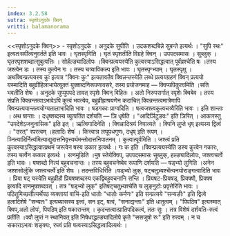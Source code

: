 ```yaml
---
index: 3.2.58
sutra: स्पृशोऽनुदके क्विन्
vritti: balamanorama
---
```


<<स्पृशोऽनुदके क्विन्>> - स्पृशोऽनुदके । अनुदके सुपीति । उदकशब्दबिन्ने सुबन्ते इत्यर्थः । "सुपि स्थः" इत्यतःसपी॑त्यनुवर्तते इति भावः । घृतस्पृगिति । घृतं स्पृशतीति विग्रहे क्विन् । उपपदसमासः । सुब्लुक् । घृतस्पृशशब्दात्सुबुत्पत्तिः । सोर्हल्ङ्यादिलोपः ।क्विन्प्रत्ययस्ये॑ति कुत्वस्याऽसिद्धत्वात् पूर्वंव्रश्चे॑ति षः ।तस्य जश्त्वेन डः । तस्य कुत्वेन गः । तस्य चत्र्वाविकल्प इति भावः । घृतस्पृग्भ्याम् । घृतस्पृक्षु । अथक्विन्प्रत्ययस्य कुः॑ इत्यत्र "क्विनः कुः" इत्यतावतैव क्विन्नन्तस्येति लब्धे प्रत्ययग्रहणं क्विन् प्रत्ययो यस्मादिति बहुव्रीहिलाभायेत्युक्तं युक्शब्दनिरूपणावसरे, तस्य प्रयोजनमाह — क्विप्यपिकुत्वमिति ।सति भवती॑ति शेषः । अनुदके सुप्युपपदे तावत् स्पृशेः क्विन् विहितः । अतो निरुपसर्गात् स्पृशेः क्विबेव । तस्य संप्रति क्विन्नन्तत्वाऽभावेऽपि कुत्वं भवत्येव, बहुव्रीह्राश्रयणेन कदाचित् क्विन्नन्तत्वमात्रेणापि क्विन्प्रत्ययान्तत्वयोग्यतालाभादिति भावः । षडगकाः प्राग्वदिति । षत्वजश्त्वकुत्वचत्र्वैरिति भावः । इति शान्ताः । अथ षान्ताः । दधृष्शब्दस्य व्युत्पतिंत दर्शयति — ञि धृषेति । "आदिर्ञिटुडवः" इति ञिरित् । आकारस्तु "उपदेशेऽजनुनासिक" इति इत् । ऋत्विगादिनेति । क्विन्नादित्रयं निपात्यते । क्पिनि लुप्ते धृष् इत्यस्य द्वित्वं । "उरत्" रपरत्वम् ।हलादिः शेषः॑ । कित्त्वान्न लघूपधगुणः, दधृष् इति रूपम् । ञ्नित्यादिर्नित्य॑मित्याद्युदात्तनिवृत्त्यर्थमन्तोदात्तनिपातनम् । कुत्वात्पूर्वमिति । जश्त्वं प्रति कुत्वस्याऽसिद्धत्वात्प्रथमं जस्त्वेन षस्य डकार इत्यर्थः । गः क इति ।क्विन्प्रत्ययस्ये॑ति डस्य कुत्वेन गकारः, तस्य चर्त्वेन ककार इत्यर्थः । रत्नमुडिति ।मुष स्तेये॑क्विप्, उपपदसमासः सुब्लुक्, हल्ङ्यादिलोपः, जश्त्वचर्त्वे इति भावः । षष्शब्दो नित्यं बहुवचनान्तः । तस्य बहुवचनेष्वेव रूपाणि दर्शयति — षड्भ्यो लुगिति ।अनेन जश्शसोर्लुकि जश्त्वचर्त्वे॑ इति शेषः । तदन्तविधिरिति ।षड्भ्यो लुक्, षट्चतुभ्र्यश्चे॑त्यनयोराङ्गत्वादिति भावः । प्रिया षट् यस्येति बहुव्रीहौ प्रियषष्शब्दस्य एकद्विबहुवचनानि सन्ति । प्रियषट-प्रियषड्, प्रियषषौ, प्रियषष इत्यादि रत्नमुषशब्दवत् । तत्र "षड्भ्यो लुक्" इतिषट्चतुभ्र्यश्चे॑ति च लुङ्नुटोः प्रवृत्तेरिति भावः । पठितुमिच्छतीत्यर्थेपठ व्यक्तायां वाचि॑-इति धातोः "धातोः कर्मणः" इति सन्प्रत्यये "सन्यङीः" इति द्वित्वे हलादिशेषे "सन्यतः" इत्यब्यासस्य इत्त्वं, सन इट्, षत्वं, "सनाद्यन्ताः" इति धातुत्वम् । "पिपठिष" इत्यस्मात् क्विप्,अतो लोपः॑, पिपठिष् इति षकारान्तम् । कृदन्तत्वात्प्रातिपदिकत्वं, ततः सुः । तत्र विशेषं दर्शयति-रुत्वं प्रतीति ।क्वौ लुप्तं न स्थानिवत् इति निषेधाद्धल्ङ्यादिलोपे कृते "ससजुषो रुः" इति रुत्वम् । न च सकाराऽभावः शङ्क्यः, रुत्वं प्रति षत्वस्याऽसिद्धत्वादित्यर्थः ।